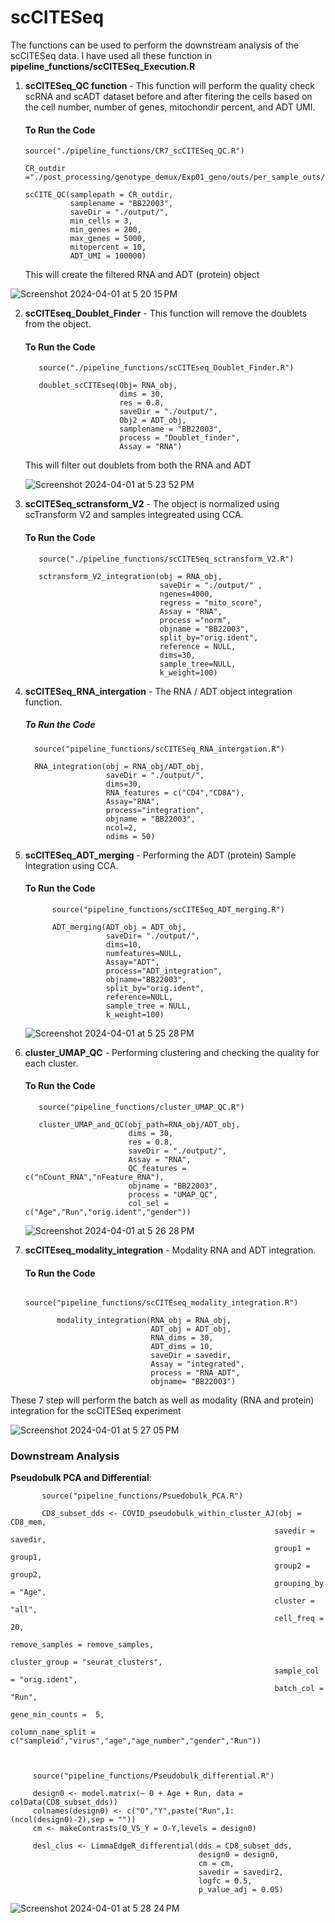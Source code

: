 # scCITESeq
 
The functions can be used to perform the downstream analysis of the scCITESeq data. I have used all these function in **pipeline_functions/scCITESeq_Execution.R** 

1. **scCITESeq_QC function** - This function will perform the quality check scRNA and scADT dataset before and after fitering the cells based on the cell number, number of genes, mitochondir percent, and ADT UMI.

   #### To Run the Code
       source("./pipeline_functions/CR7_scCITESeq_QC.R")

       CR_outdir ="./post_processing/genotype_demux/Exp01_geno/outs/per_sample_outs/Exp01_geno"

       scCITE_QC(samplepath = CR_outdir,
                 samplename = "BB22003",
                 saveDir = "./output/",
                 min_cells = 3,
                 min_genes = 200,
                 max_genes = 5000,
                 mitopercent = 10,
                 ADT_UMI = 100000)

   This will create the filtered RNA and ADT (protein) object

![Screenshot 2024-04-01 at 5 20 15 PM](https://github.com/Ajaingithub/scCITESeq_pipeline/assets/37553954/354b791f-64ea-4927-8d76-843fd646f628)

   
2. **scCITEseq_Doublet_Finder** - This function will remove the doublets from the object.

   #### To Run the Code
          source("./pipeline_functions/scCITEseq_Doublet_Finder.R")

          doublet_scCITEseq(Obj= RNA_obj,
                            dims = 30,
                            res = 0.8,
                            saveDir = "./output/",
                            Obj2 = ADT_obj,
                            samplename = "BB22003",
                            process = "Doublet_finder",
                            Assay = "RNA")

   This will filter out doublets from both the RNA and ADT
   
   ![Screenshot 2024-04-01 at 5 23 52 PM](https://github.com/Ajaingithub/scCITESeq_pipeline/assets/37553954/597e8948-3f76-43f5-8912-57bf256b8907)

4. **scCITESeq_sctransform_V2** - The object is normalized using scTransform V2 and samples integreated using CCA.

   #### To Run the Code
          source("./pipeline_functions/scCITESeq_sctransform_V2.R")

          sctransform_V2_integration(obj = RNA_obj,
                                     saveDir = "./output/" ,
                                     ngenes=4000,
                                     regress = "mito_score",
                                     Assay = "RNA",
                                     process ="norm",
                                     objname = "BB22003",
                                     split_by="orig.ident",
                                     reference = NULL,
                                     dims=30,
                                     sample_tree=NULL,
                                     k_weight=100)

5. **scCITESeq_RNA_intergation** - The RNA / ADT object integration function.

   ##### To Run the Code
         source("pipeline_functions/scCITESeq_RNA_intergation.R")

         RNA_integration(obj = RNA_obj/ADT_obj,
                         saveDir = "./output/",
                         dims=30,
                         RNA_features = c("CD4","CD8A"), 
                         Assay="RNA",
                         process="integration",
                         objname = "BB22003",
                         ncol=2,
                         ndims = 50)
   
6. **scCITESeq_ADT_merging** - Performing the ADT (protein) Sample Integration using CCA.
   #### To Run the Code
             source("pipeline_functions/scCITESeq_ADT_merging.R")
   
             ADT_merging(ADT_obj = ADT_obj,
                         saveDir= "./output/",
                         dims=10,
                         numfeatures=NULL,
                         Assay="ADT",
                         process="ADT_integration",
                         objname="BB22003",
                         split_by="orig.ident", 
                         reference=NULL,
                         sample_tree = NULL,
                         k_weight=100)

   ![Screenshot 2024-04-01 at 5 25 28 PM](https://github.com/Ajaingithub/scCITESeq_pipeline/assets/37553954/3a2ad526-fd3d-400e-b7a1-caba184ac866)

7. **cluster_UMAP_QC** - Performing clustering and checking the quality for each cluster.
   #### To Run the Code
          source("pipeline_functions/cluster_UMAP_QC.R")

          cluster_UMAP_and_QC(obj_path=RNA_obj/ADT_obj,
                              dims = 30,
                              res = 0.8,
                              saveDir = "./output/",
                              Assay = "RNA",
                              QC_features = c("nCount_RNA","nFeature_RNA"),
                              objname = "BB22003",
                              process = "UMAP_QC",
                              col_sel = c("Age","Run","orig.ident","gender"))
    
    ![Screenshot 2024-04-01 at 5 26 28 PM](https://github.com/Ajaingithub/scCITESeq_pipeline/assets/37553954/5daba60c-9168-4165-bc80-027b0bfe8436)

8. **scCITEseq_modality_integration** -  Modality RNA and ADT integration.
   #### To Run the Code
              source("pipeline_functions/scCITEseq_modality_integration.R")

              modality_integration(RNA_obj = RNA_obj,
                                   ADT_obj = ADT_obj,
                                   RNA_dims = 30,
                                   ADT_dims = 10,
                                   saveDir = savedir,
                                   Assay = "integrated",
                                   process = "RNA_ADT",
                                   objname= "BB22003")

These 7 step will perform the batch as well as modality (RNA and protein) integration for the scCITESeq experiment

![Screenshot 2024-04-01 at 5 27 05 PM](https://github.com/Ajaingithub/scCITESeq_pipeline/assets/37553954/f9437690-1c86-4ce4-becd-150db6005f77)


### Downstream Analysis

**Pseudobulk PCA and Differential**:

           source("pipeline_functions/Psuedobulk_PCA.R")
           
           CD8_subset_dds <- COVID_pseudobulk_within_cluster_AJ(obj = CD8_mem, 
                                                               savedir = savedir, 
                                                               group1 = group1, 
                                                               group2 = group2,
                                                               grouping_by = "Age", 
                                                               cluster = "all", 
                                                               cell_freq = 20, 
                                                               remove_samples = remove_samples,
                                                               cluster_group = "seurat_clusters",
                                                               sample_col = "orig.ident", 
                                                               batch_col = "Run",
                                                               gene_min_counts =  5, 
                                                               column_name_split = c("sampleid","virus","age","age_number","gender","Run"))
                                                               


         source("pipeline_functions/Pseudobulk_differential.R")
         
         design0 <- model.matrix(~ 0 + Age + Run, data = colData(CD8_subset_dds))
         colnames(design0) <- c("O","Y",paste("Run",1:(ncol(design0)-2),sep = ""))
         cm <- makeContrasts(O_VS_Y = O-Y,levels = design0)
         
         desl_clus <- LimmaEdgeR_differential(dds = CD8_subset_dds,
                                              design0 = design0,
                                              cm = cm, 
                                              savedir = savedir2,
                                              logfc = 0.5,
                                              p_value_adj = 0.05)
![Screenshot 2024-04-01 at 5 28 24 PM](https://github.com/Ajaingithub/scCITESeq_pipeline/assets/37553954/63d31ae7-606f-421a-b8b9-dda2a7c8a7fc)

                                                               




